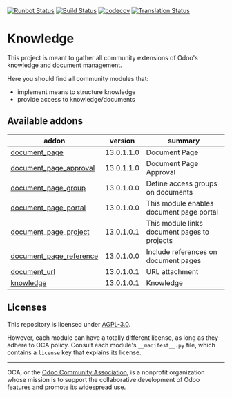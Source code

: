 [![Runbot Status](https://runbot.odoo-community.org/runbot/badge/flat/118/13.0.svg)](https://runbot.odoo-community.org/runbot/repo/github-com-oca-knowledge-118)
[![Build Status](https://travis-ci.com/OCA/knowledge.svg?branch=13.0)](https://travis-ci.com/OCA/knowledge)
[![codecov](https://codecov.io/gh/OCA/knowledge/branch/13.0/graph/badge.svg)](https://codecov.io/gh/OCA/knowledge)
[![Translation Status](https://translation.odoo-community.org/widgets/knowledge-13-0/-/svg-badge.svg)](https://translation.odoo-community.org/engage/knowledge-13-0/?utm_source=widget)

<!-- /!\ do not modify above this line -->

# Knowledge

This project is meant to gather all community extensions of Odoo's knowledge and document management.

Here you should find all community modules that:

- implement means to structure knowledge
- provide access to knowledge/documents

<!-- /!\ do not modify below this line -->

<!-- prettier-ignore-start -->

[//]: # (addons)

Available addons
----------------
addon | version | summary
--- | --- | ---
[document_page](document_page/) | 13.0.1.1.0 | Document Page
[document_page_approval](document_page_approval/) | 13.0.1.1.0 | Document Page Approval
[document_page_group](document_page_group/) | 13.0.1.0.0 | Define access groups on documents
[document_page_portal](document_page_portal/) | 13.0.1.0.0 | This module enables document page portal
[document_page_project](document_page_project/) | 13.0.1.0.1 | This module links document pages to projects
[document_page_reference](document_page_reference/) | 13.0.1.0.0 | Include references on document pages
[document_url](document_url/) | 13.0.1.0.1 | URL attachment
[knowledge](knowledge/) | 13.0.1.0.1 | Knowledge

[//]: # (end addons)

<!-- prettier-ignore-end -->

## Licenses

This repository is licensed under [AGPL-3.0](LICENSE).

However, each module can have a totally different license, as long as they adhere to OCA
policy. Consult each module's `__manifest__.py` file, which contains a `license` key
that explains its license.

----

OCA, or the [Odoo Community Association](http://odoo-community.org/), is a nonprofit
organization whose mission is to support the collaborative development of Odoo features
and promote its widespread use.
